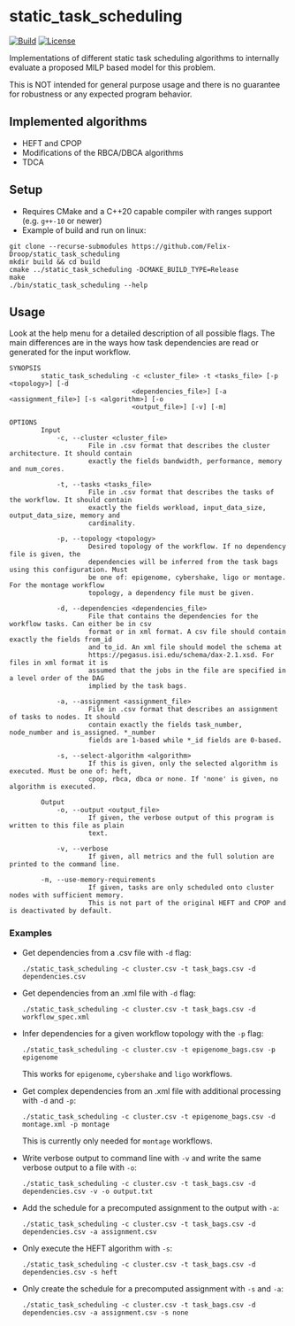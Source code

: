 # static_task_scheduling

[build_badge]: https://img.shields.io/github/workflow/status/Felix-Droop/static_task_scheduling/CMake?style=flat-square
[build_workflow]: https://github.com/Felix-Droop/static_task_scheduling/actions/workflows/cmake.yml
[license_badge]: https://img.shields.io/github/license/Felix-Droop/static_task_scheduling?style=flat-square
[license_workflow]: https://github.com/Felix-Droop/static_task_scheduling/blob/main/LICENSE

[![Build][build_badge]][build_workflow]
[![License][license_badge]][license_workflow]

Implementations of different static task scheduling algorithms to internally evaluate a proposed MILP based model for this problem.

This is NOT intended for general purpose usage and there is no guarantee for
robustness or any expected program behavior.

## Implemented algorithms

* HEFT and CPOP
* Modifications of the RBCA/DBCA algorithms
* TDCA

## Setup

* Requires CMake and a C++20 capable compiler with ranges support (e.g. `g++-10` or newer)
* Example of build and run on linux:
```
git clone --recurse-submodules https://github.com/Felix-Droop/static_task_scheduling
mkdir build && cd build 
cmake ../static_task_scheduling -DCMAKE_BUILD_TYPE=Release
make
./bin/static_task_scheduling --help
```
## Usage

Look at the help menu for a detailed description of all possible flags. The main
differences are in the ways how task dependencies are read or generated for the 
input workflow.

```
SYNOPSIS
        static_task_scheduling -c <cluster_file> -t <tasks_file> [-p <topology>] [-d
                               <dependencies_file>] [-a <assignment_file>] [-s <algorithm>] [-o
                               <output_file>] [-v] [-m]

OPTIONS
        Input
            -c, --cluster <cluster_file>
                    File in .csv format that describes the cluster architecture. It should contain
                    exactly the fields bandwidth, performance, memory and num_cores.

            -t, --tasks <tasks_file>
                    File in .csv format that describes the tasks of the workflow. It should contain
                    exactly the fields workload, input_data_size, output_data_size, memory and
                    cardinality.

            -p, --topology <topology>
                    Desired topology of the workflow. If no dependency file is given, the
                    dependencies will be inferred from the task bags using this configuration. Must
                    be one of: epigenome, cybershake, ligo or montage. For the montage workflow
                    topology, a dependency file must be given.

            -d, --dependencies <dependencies_file>
                    File that contains the dependencies for the workflow tasks. Can either be in csv
                    format or in xml format. A csv file should contain exactly the fields from_id
                    and to_id. An xml file should model the schema at
                    https://pegasus.isi.edu/schema/dax-2.1.xsd. For files in xml format it is
                    assumed that the jobs in the file are specified in a level order of the DAG
                    implied by the task bags.

            -a, --assignment <assignment_file>
                    File in .csv format that describes an assignment of tasks to nodes. It should
                    contain exactly the fields task_number, node_number and is_assigned. *_number
                    fields are 1-based while *_id fields are 0-based.

            -s, --select-algorithm <algorithm>
                    If this is given, only the selected algorithm is executed. Must be one of: heft,
                    cpop, rbca, dbca or none. If 'none' is given, no algorithm is executed.

        Output
            -o, --output <output_file>
                    If given, the verbose output of this program is written to this file as plain
                    text.

            -v, --verbose
                    If given, all metrics and the full solution are printed to the command line.

        -m, --use-memory-requirements
                    If given, tasks are only scheduled onto cluster nodes with sufficient memory.
                    This is not part of the original HEFT and CPOP and is deactivated by default.
```

### Examples

* Get dependencies from a .csv file with `-d` flag:
  ```
  ./static_task_scheduling -c cluster.csv -t task_bags.csv -d dependencies.csv
  ```

* Get dependencies from an .xml file with `-d` flag:
  ```
  ./static_task_scheduling -c cluster.csv -t task_bags.csv -d workflow_spec.xml
  ```

* Infer dependencies for a given workflow topology with the `-p` flag:
  ```
  ./static_task_scheduling -c cluster.csv -t epigenome_bags.csv -p epigenome
  ```
  This works for `epigenome`, `cybershake` and `ligo` workflows.

* Get complex dependencies from an .xml file with additional processing with `-d` and `-p`:
  ```
  ./static_task_scheduling -c cluster.csv -t epigenome_bags.csv -d montage.xml -p montage
  ```
  This is currently only needed for `montage` workflows.
  
* Write verbose output to command line with `-v` and write the same verbose output to a file with `-o`:
  ```
  ./static_task_scheduling -c cluster.csv -t task_bags.csv -d dependencies.csv -v -o output.txt
  ```
* Add the schedule for a precomputed assignment to the output with `-a`:
  ```
  ./static_task_scheduling -c cluster.csv -t task_bags.csv -d dependencies.csv -a assignment.csv
  ```
* Only execute the HEFT algorithm with `-s`:
  ```
  ./static_task_scheduling -c cluster.csv -t task_bags.csv -d dependencies.csv -s heft
  ```
* Only create the schedule for a precomputed assignment with `-s` and `-a`:
  ```
  ./static_task_scheduling -c cluster.csv -t task_bags.csv -d dependencies.csv -a assignment.csv -s none
  ```